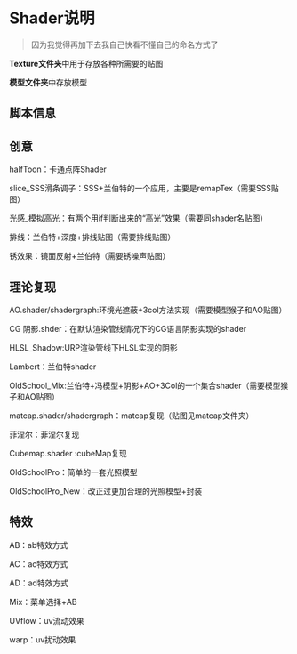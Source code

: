 # Shader说明

>  因为我觉得再加下去我自己快看不懂自己的命名方式了

**Texture文件夹**中用于存放各种所需要的贴图

**模型文件夹**中存放模型

## 脚本信息

## 创意

halfToon：卡通点阵Shader

slice_SSS滑条调子：SSS+兰伯特的一个应用，主要是remapTex（需要SSS贴图）

光感_模拟高光：有两个用if判断出来的“高光”效果（需要同shader名贴图）

排线：兰伯特+深度+排线贴图（需要排线贴图）

锈效果：镜面反射+兰伯特（需要锈噪声贴图）

## 理论复现

AO.shader/shadergraph:环境光遮蔽+3col方法实现（需要模型猴子和AO贴图）

CG 阴影.shder：在默认渲染管线情况下的CG语言阴影实现的shader

HLSL_Shadow:URP渲染管线下HLSL实现的阴影

Lambert：兰伯特shader

OldSchool_Mix:兰伯特+冯模型+阴影+AO+3Col的一个集合shader（需要模型猴子和AO贴图）

matcap.shader/shadergraph：matcap复现（贴图见matcap文件夹）

菲涅尔：菲涅尔复现

Cubemap.shader :cubeMap复现

OldSchoolPro：简单的一套光照模型

OldSchoolPro_New：改正过更加合理的光照模型+封装

## 特效

AB：ab特效方式

AC：ac特效方式

AD：ad特效方式

Mix：菜单选择+AB

UVflow：uv流动效果

warp：uv扰动效果